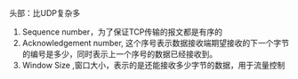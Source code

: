 头部：比UDP复杂多

1. Sequence number，为了保证TCP传输的报文都是有序的
2. Acknowledgement number, 这个序号表示数据接收端期望接收的下一个字节的编号是多少，同时表示上一个序号的数据已经接收到。
3. Window Size ,窗口大小，表示的是还能接收多少字节的数据，用于流量控制